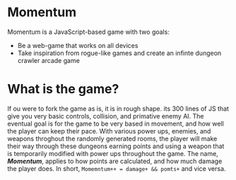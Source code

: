 # Momentum

Momentum is a JavaScript-based game with two goals:
- Be a web-game that works on all devices
- Take inspiration from rogue-like games and create an infinte dungeon crawler arcade game

# What is the game?
If ou were to fork the game as is, it is in rough shape. its 300 lines of JS that give you very basic controls, collision, and primative enemy AI.
The eventual goal is for the game to be very based in movement, and how well the player can keep their pace. With various power ups, enemies, and weapons throghout
the randomly generated rooms, the player will make their way through these dungeons earning points and using a weapon that is temporarily modified with power ups throughout the game.
The name, ***Momentum***, applies to how points are calculated, and how much damage the player does. In short, ```Momemntum++ = damage+ && pomts+``` and vice versa.
